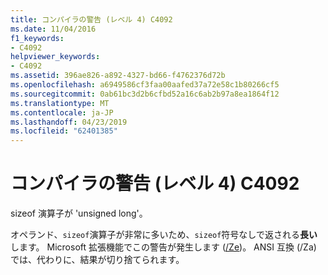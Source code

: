 ```yaml
---
title: コンパイラの警告 (レベル 4) C4092
ms.date: 11/04/2016
f1_keywords:
- C4092
helpviewer_keywords:
- C4092
ms.assetid: 396ae826-a892-4327-bd66-f4762376d72b
ms.openlocfilehash: a6949586cf3faa00aafed37a72e58c1b80266cf5
ms.sourcegitcommit: 0ab61bc3d2b6cfbd52a16c6ab2b97a8ea1864f12
ms.translationtype: MT
ms.contentlocale: ja-JP
ms.lasthandoff: 04/23/2019
ms.locfileid: "62401385"
---
```

# <a name="compiler-warning-level-4-c4092"></a>コンパイラの警告 (レベル 4) C4092

sizeof 演算子が 'unsigned long'。

オペランド、`sizeof`演算子が非常に多いため、`sizeof`符号なしで返される**長い**します。 Microsoft 拡張機能でこの警告が発生します ([/Ze](../../build/reference/za-ze-disable-language-extensions.md))。 ANSI 互換 (/Za) では、代わりに、結果が切り捨てられます。